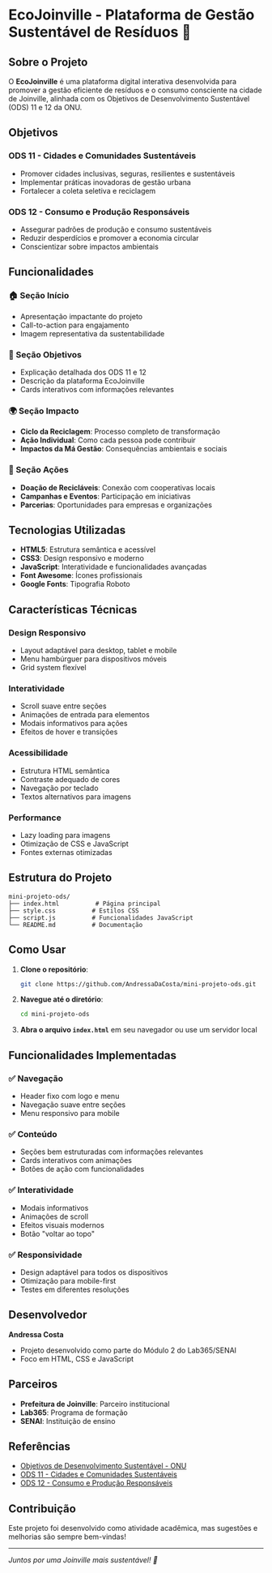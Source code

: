 # EcoJoinville - Plataforma de Gestão Sustentável de Resíduos 🌱

## Sobre o Projeto

O **EcoJoinville** é uma plataforma digital interativa desenvolvida para promover a gestão eficiente de resíduos e o consumo consciente na cidade de Joinville, alinhada com os Objetivos de Desenvolvimento Sustentável (ODS) 11 e 12 da ONU.

## Objetivos

### ODS 11 - Cidades e Comunidades Sustentáveis

-   Promover cidades inclusivas, seguras, resilientes e sustentáveis
-   Implementar práticas inovadoras de gestão urbana
-   Fortalecer a coleta seletiva e reciclagem

### ODS 12 - Consumo e Produção Responsáveis

-   Assegurar padrões de produção e consumo sustentáveis
-   Reduzir desperdícios e promover a economia circular
-   Conscientizar sobre impactos ambientais

## Funcionalidades

### 🏠 Seção Início

-   Apresentação impactante do projeto
-   Call-to-action para engajamento
-   Imagem representativa da sustentabilidade

### 🎯 Seção Objetivos

-   Explicação detalhada dos ODS 11 e 12
-   Descrição da plataforma EcoJoinville
-   Cards interativos com informações relevantes

### 🌍 Seção Impacto

-   **Ciclo da Reciclagem**: Processo completo de transformação
-   **Ação Individual**: Como cada pessoa pode contribuir
-   **Impactos da Má Gestão**: Consequências ambientais e sociais

### 🤝 Seção Ações

-   **Doação de Recicláveis**: Conexão com cooperativas locais
-   **Campanhas e Eventos**: Participação em iniciativas
-   **Parcerias**: Oportunidades para empresas e organizações

## Tecnologias Utilizadas

-   **HTML5**: Estrutura semântica e acessível
-   **CSS3**: Design responsivo e moderno
-   **JavaScript**: Interatividade e funcionalidades avançadas
-   **Font Awesome**: Ícones profissionais
-   **Google Fonts**: Tipografia Roboto

## Características Técnicas

### Design Responsivo

-   Layout adaptável para desktop, tablet e mobile
-   Menu hambúrguer para dispositivos móveis
-   Grid system flexível

### Interatividade

-   Scroll suave entre seções
-   Animações de entrada para elementos
-   Modais informativos para ações
-   Efeitos de hover e transições

### Acessibilidade

-   Estrutura HTML semântica
-   Contraste adequado de cores
-   Navegação por teclado
-   Textos alternativos para imagens

### Performance

-   Lazy loading para imagens
-   Otimização de CSS e JavaScript
-   Fontes externas otimizadas

## Estrutura do Projeto

```
mini-projeto-ods/
├── index.html          # Página principal
├── style.css          # Estilos CSS
├── script.js          # Funcionalidades JavaScript
└── README.md          # Documentação
```

## Como Usar

1. **Clone o repositório**:

    ```bash
    git clone https://github.com/AndressaDaCosta/mini-projeto-ods.git
    ```

2. **Navegue até o diretório**:

    ```bash
    cd mini-projeto-ods
    ```

3. **Abra o arquivo `index.html`** em seu navegador ou use um servidor local

## Funcionalidades Implementadas

### ✅ Navegação

-   Header fixo com logo e menu
-   Navegação suave entre seções
-   Menu responsivo para mobile

### ✅ Conteúdo

-   Seções bem estruturadas com informações relevantes
-   Cards interativos com animações
-   Botões de ação com funcionalidades

### ✅ Interatividade

-   Modais informativos
-   Animações de scroll
-   Efeitos visuais modernos
-   Botão "voltar ao topo"

### ✅ Responsividade

-   Design adaptável para todos os dispositivos
-   Otimização para mobile-first
-   Testes em diferentes resoluções

## Desenvolvedor

**Andressa Costa**

-   Projeto desenvolvido como parte do Módulo 2 do Lab365/SENAI
-   Foco em HTML, CSS e JavaScript

## Parceiros

-   **Prefeitura de Joinville**: Parceiro institucional
-   **Lab365**: Programa de formação
-   **SENAI**: Instituição de ensino

## Referências

-   [Objetivos de Desenvolvimento Sustentável - ONU](https://sdgs.un.org/goals)
-   [ODS 11 - Cidades e Comunidades Sustentáveis](https://sdgs.un.org/goals/goal11)
-   [ODS 12 - Consumo e Produção Responsáveis](https://sdgs.un.org/goals/goal12)

## Contribuição

Este projeto foi desenvolvido como atividade acadêmica, mas sugestões e melhorias são sempre bem-vindas!

---

_Juntos por uma Joinville mais sustentável! 🌱_
